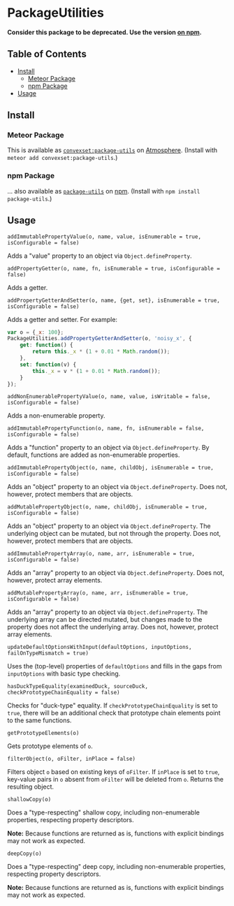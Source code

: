 # PackageUtilities

**Consider this package to be deprecated. Use the version [on npm](https://www.npmjs.com/package/package-utils).**

## Table of Contents

<!-- START doctoc generated TOC please keep comment here to allow auto update -->
<!-- DON'T EDIT THIS SECTION, INSTEAD RE-RUN doctoc TO UPDATE -->


- [Install](#install)
  - [Meteor Package](#meteor-package)
  - [npm Package](#npm-package)
- [Usage](#usage)

<!-- END doctoc generated TOC please keep comment here to allow auto update -->

## Install

### Meteor Package

This is available as [`convexset:package-utils`](https://atmospherejs.com/convexset/package-utils) on [Atmosphere](https://atmospherejs.com/). (Install with `meteor add convexset:package-utils`.)

### npm Package

... also available as [`package-utils`](https://www.npmjs.com/package/package-utils) on [npm](https://www.npmjs.com/). (Install with `npm install package-utils`.)

## Usage

`addImmutablePropertyValue(o, name, value, isEnumerable = true, isConfigurable = false)`

Adds a "value" property to an object via `Object.defineProperty`.

`addPropertyGetter(o, name, fn, isEnumerable = true, isConfigurable = false)`

Adds a getter.

`addPropertyGetterAndSetter(o, name, {get, set}, isEnumerable = true, isConfigurable = false)`

Adds a getter and setter. For example:
```javascript
var o = {_x: 100};
PackageUtilities.addPropertyGetterAndSetter(o, 'noisy_x', {
    get: function() {
        return this._x * (1 + 0.01 * Math.random());
    },
    set: function(v) {
        this._x = v * (1 + 0.01 * Math.random());
    }
});
```

`addNonEnumerablePropertyValue(o, name, value, isWritable = false, isConfigurable = false)`

Adds a non-enumerable property.

`addImmutablePropertyFunction(o, name, fn, isEnumerable = false, isConfigurable = false)`

Adds a "function" property to an object via `Object.defineProperty`. By default, functions are added as non-enumerable properties.

`addImmutablePropertyObject(o, name, childObj, isEnumerable = true, isConfigurable = false)`

Adds an "object" property to an object via `Object.defineProperty`. Does not, however, protect members that are objects.

`addMutablePropertyObject(o, name, childObj, isEnumerable = true, isConfigurable = false)`

Adds an "object" property to an object via `Object.defineProperty`. The underlying object can be mutated, but not through the property. Does not, however, protect members that are objects.

`addImmutablePropertyArray(o, name, arr, isEnumerable = true, isConfigurable = false)`

Adds an "array" property to an object via `Object.defineProperty`. Does not, however, protect array elements.

`addMutablePropertyArray(o, name, arr, isEnumerable = true, isConfigurable = false)`

Adds an "array" property to an object via `Object.defineProperty`. The underlying array can be directed mutated, but changes made to the property does not affect the underlying array. Does not, however, protect array elements.

`updateDefaultOptionsWithInput(defaultOptions, inputOptions, failOnTypeMismatch = true)`

Uses the (top-level) properties of `defaultOptions` and fills in the gaps from `inputOptions` with basic type checking.

`hasDuckTypeEquality(examinedDuck, sourceDuck, checkPrototypeChainEquality = false)`

Checks for "duck-type" equality. If `checkPrototypeChainEquality` is set to `true`, there will be an additional check that prototype chain elements point to the same functions.

`getPrototypeElements(o)`

Gets prototype elements of `o`.

`filterObject(o, oFilter, inPlace = false)`

Filters object `o` based on existing keys of `oFilter`. If `inPlace` is set to `true`, key-value pairs in `o` absent from `oFilter` will be deleted from `o`. Returns the resulting object.

`shallowCopy(o)`

Does a "type-respecting" shallow copy, including non-enumerable properties, respecting property descriptors.

**Note:** Because functions are returned as is, functions with explicit bindings may not work as expected.

`deepCopy(o)`

Does a "type-respecting" deep copy, including non-enumerable properties, respecting property descriptors.

**Note:** Because functions are returned as is, functions with explicit bindings may not work as expected.